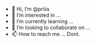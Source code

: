 - 👋 Hi, I’m @priiis
- 👀 I’m interested in ...
- 🌱 I’m currently learning ...
- 💞️ I’m looking to collaborate on ...
- 📫 How to reach me ... Dont.

<!---

--->
